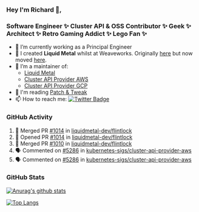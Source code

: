 ### Hey I'm Richard 👋, 

<h3 align="left">Software Engineer ✨ Cluster API & OSS Contributor ✨ Geek ✨ Architect ✨ Retro Gaming Addict ✨ Lego Fan ✨</h3>

- 🔭 I’m currently working as a Principal Engineer
- 📯 I created **Liquid Metal** whilst at Weaveworks. Originally [here](https://github.com/weaveworks-liquidmetal) but now moved [here](https://github.com/liquidmetal-dev).
- 👯 I’m a maintainer of:
  -  [Liquid Metal](https://github.com/liquidmetal-dev)
  -  [Cluster API Provider AWS](https://github.com/kubernetes-sigs/cluster-api-provider-aws)
  -  [Cluster API Provider GCP](https://github.com/kubernetes-sigs/cluster-api-provider-gcp)
- 💬 I'm reading [Patch & Tweak](https://bjooks.com/products/patch-tweak-exploring-modular-synthesis)
- 📫 How to reach me: [![Twitter Badge](https://img.shields.io/badge/-@fruit_case-00acee?style=flat&logo=Twitter&logoColor=white)](https://twitter.com/intent/follow?screen_name=fruit_case "Follow on Twitter")

### GitHub Activity 

<!--START_SECTION:activity-->
1. 🎉 Merged PR [#1014](https://github.com/liquidmetal-dev/flintlock/pull/1014) in [liquidmetal-dev/flintlock](https://github.com/liquidmetal-dev/flintlock)
2. 💪 Opened PR [#1014](https://github.com/liquidmetal-dev/flintlock/pull/1014) in [liquidmetal-dev/flintlock](https://github.com/liquidmetal-dev/flintlock)
3. 🎉 Merged PR [#1010](https://github.com/liquidmetal-dev/flintlock/pull/1010) in [liquidmetal-dev/flintlock](https://github.com/liquidmetal-dev/flintlock)
4. 🗣 Commented on [#5286](https://github.com/kubernetes-sigs/cluster-api-provider-aws/pull/5286#issuecomment-2631219174) in [kubernetes-sigs/cluster-api-provider-aws](https://github.com/kubernetes-sigs/cluster-api-provider-aws)
5. 🗣 Commented on [#5286](https://github.com/kubernetes-sigs/cluster-api-provider-aws/pull/5286#issuecomment-2631218609) in [kubernetes-sigs/cluster-api-provider-aws](https://github.com/kubernetes-sigs/cluster-api-provider-aws)
<!--END_SECTION:activity-->

### GitHub Stats

[![Anurag's github stats](https://github-readme-stats.vercel.app/api?username=richardcase&count_private=true&show_icons=true)](https://github.com/anuraghazra/github-readme-stats)

[![Top Langs](https://github-readme-stats.vercel.app/api/top-langs/?username=richardcase&hide=html&layout=compact)](https://github.com/anuraghazra/github-readme-stats)

